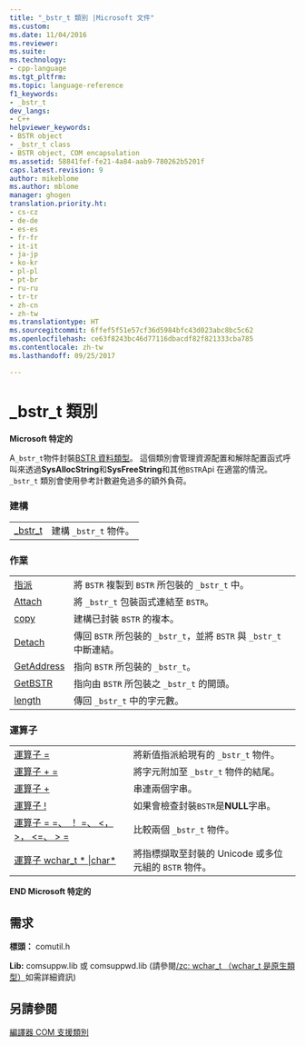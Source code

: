 ```yaml
---
title: "_bstr_t 類別 |Microsoft 文件"
ms.custom: 
ms.date: 11/04/2016
ms.reviewer: 
ms.suite: 
ms.technology:
- cpp-language
ms.tgt_pltfrm: 
ms.topic: language-reference
f1_keywords:
- _bstr_t
dev_langs:
- C++
helpviewer_keywords:
- BSTR object
- _bstr_t class
- BSTR object, COM encapsulation
ms.assetid: 58841fef-fe21-4a84-aab9-780262b5201f
caps.latest.revision: 9
author: mikeblome
ms.author: mblome
manager: ghogen
translation.priority.ht:
- cs-cz
- de-de
- es-es
- fr-fr
- it-it
- ja-jp
- ko-kr
- pl-pl
- pt-br
- ru-ru
- tr-tr
- zh-cn
- zh-tw
ms.translationtype: HT
ms.sourcegitcommit: 6ffef5f51e57cf36d5984bfc43d023abc8bc5c62
ms.openlocfilehash: ce63f8243bc46d77116dbacdf82f821333cba785
ms.contentlocale: zh-tw
ms.lasthandoff: 09/25/2017

---
```

# <a name="bstrt-class"></a>_bstr_t 類別
**Microsoft 特定的**  
  
 A`_bstr_t`物件封裝[BSTR 資料類型](http://msdn.microsoft.com/en-us/1b2d7d2c-47af-4389-a6b6-b01b7e915228)。 這個類別會管理資源配置和解除配置函式呼叫來透過**SysAllocString**和**SysFreeString**和其他`BSTR`Api 在適當的情況。 `_bstr_t` 類別會使用參考計數避免過多的額外負荷。  
  
### <a name="construction"></a>建構  
  
|||  
|-|-|  
|[_bstr_t](../cpp/bstr-t-bstr-t.md)|建構 `_bstr_t` 物件。|  
  
### <a name="operations"></a>作業  
  
|||  
|-|-|  
|[指派](../cpp/bstr-t-assign.md)|將 `BSTR` 複製到 `BSTR` 所包裝的 `_bstr_t` 中。|  
|[Attach](../cpp/bstr-t-attach.md)|將 `_bstr_t` 包裝函式連結至 `BSTR`。|  
|[copy](../cpp/bstr-t-copy.md)|建構已封裝 `BSTR` 的複本。|  
|[Detach](../cpp/bstr-t-detach.md)|傳回 `BSTR` 所包裝的 `_bstr_t`，並將 `BSTR` 與 `_bstr_t` 中斷連結。|  
|[GetAddress](../cpp/bstr-t-getaddress.md)|指向 `BSTR` 所包裝的 `_bstr_t`。|  
|[GetBSTR](../cpp/bstr-t-getbstr.md)|指向由 `BSTR` 所包裝之 `_bstr_t` 的開頭。|  
|[length](../cpp/bstr-t-length.md)|傳回 `_bstr_t` 中的字元數。|  
  
### <a name="operators"></a>運算子  
  
|||  
|-|-|  
|[運算子 =](../cpp/bstr-t-operator-equal.md)|將新值指派給現有的 `_bstr_t` 物件。|  
|[運算子 + =](../cpp/bstr-t-operator-add-equal-plus.md)|將字元附加至 `_bstr_t` 物件的結尾。|  
|[運算子 +](../cpp/bstr-t-operator-add-equal-plus.md)|串連兩個字串。|  
|[運算子 !](../cpp/bstr-t-operator-logical-not.md)|如果會檢查封裝`BSTR`是**NULL**字串。|  
|[運算子 = =、 ！ =、 \<，>， \<=、 > =](../cpp/bstr-t-relational-operators.md)|比較兩個 `_bstr_t` 物件。|  
|[運算子 wchar_t * &#124;char\*](../cpp/bstr-t-wchar-t-star-bstr-t-char-star.md)|將指標擷取至封裝的 Unicode 或多位元組的 `BSTR` 物件。|  
  
**END Microsoft 特定的**  
  
## <a name="requirements"></a>需求  
 **標頭：** comutil.h  
  
 **Lib:** comsuppw.lib 或 comsuppwd.lib (請參閱[/zc: wchar_t （wchar_t 是原生類型）](../build/reference/zc-wchar-t-wchar-t-is-native-type.md)如需詳細資訊)  
  
## <a name="see-also"></a>另請參閱  
 [編譯器 COM 支援類別](../cpp/compiler-com-support-classes.md)
